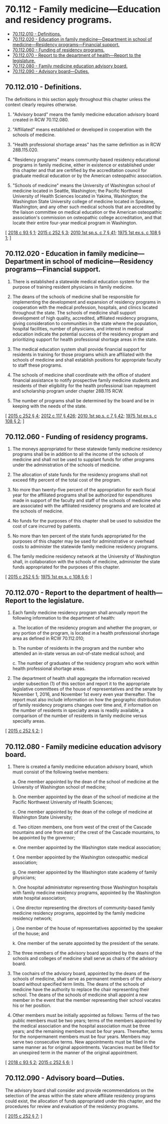 # 70.112 - Family medicine—Education and residency programs.
* [70.112.010 - Definitions.](#70112010---definitions)
* [70.112.020 - Education in family medicine—Department in school of medicine—Residency programs—Financial support.](#70112020---education-in-family-medicinedepartment-in-school-of-medicineresidency-programsfinancial-support)
* [70.112.060 - Funding of residency programs.](#70112060---funding-of-residency-programs)
* [70.112.070 - Report to the department of health—Report to the legislature.](#70112070---report-to-the-department-of-healthreport-to-the-legislature)
* [70.112.080 - Family medicine education advisory board.](#70112080---family-medicine-education-advisory-board)
* [70.112.090 - Advisory board—Duties.](#70112090---advisory-boardduties)
## 70.112.010 - Definitions.
The definitions in this section apply throughout this chapter unless the context clearly requires otherwise.

1. "Advisory board" means the family medicine education advisory board created in RCW 70.112.080.

2. "Affiliated" means established or developed in cooperation with the schools of medicine.

3. "Health professional shortage areas" has the same definition as in RCW 28B.115.020.

4. "Residency programs" means community-based residency educational programs in family medicine, either in existence or established under this chapter and that are certified by the accreditation council for graduate medical education or by the American osteopathic association.

5. "Schools of medicine" means the University of Washington school of medicine located in Seattle, Washington; the Pacific Northwest University of Health Sciences located in Yakima, Washington; the Washington State University college of medicine located in Spokane, Washington; and any other such medical schools that are accredited by the liaison committee on medical education or the American osteopathic association's commission on osteopathic college accreditation, and that locate their entire four-year medical program in Washington.

\[ [2018 c 93 § 1](https://lawfilesext.leg.wa.gov/biennium/2017-18/Pdf/Bills/Session%20Laws/House/2443.SL.pdf?cite=2018%20c%2093%20§%201); [2015 c 252 § 3](https://lawfilesext.leg.wa.gov/biennium/2015-16/Pdf/Bills/Session%20Laws/House/1485-S2.SL.pdf?cite=2015%20c%20252%20§%203); [2010 1st sp.s. c 7 § 41](https://lawfilesext.leg.wa.gov/biennium/2009-10/Pdf/Bills/Session%20Laws/House/2617-S2.SL.pdf?cite=2010%201st%20sp.s.%20c%207%20§%2041); [1975 1st ex.s. c 108 § 1](https://leg.wa.gov/CodeReviser/documents/sessionlaw/1975ex1c108.pdf?cite=1975%201st%20ex.s.%20c%20108%20§%201); \]

## 70.112.020 - Education in family medicine—Department in school of medicine—Residency programs—Financial support.
1. There is established a statewide medical education system for the purpose of training resident physicians in family medicine.

2. The deans of the schools of medicine shall be responsible for implementing the development and expansion of residency programs in cooperation with the medical profession, hospitals, and clinics located throughout the state. The schools of medicine shall support development of high quality, accredited, affiliated residency programs, giving consideration to communities in the state where the population, hospital facilities, number of physicians, and interest in medical education indicate the potential success of the residency program and prioritizing support for health professional shortage areas in the state.

3. The medical education system shall provide financial support for residents in training for those programs which are affiliated with the schools of medicine and shall establish positions for appropriate faculty to staff these programs.

4. The schools of medicine shall coordinate with the office of student financial assistance to notify prospective family medicine students and residents of their eligibility for the health professional loan repayment and scholarship program under chapter 28B.115 RCW.

5. The number of programs shall be determined by the board and be in keeping with the needs of the state.

\[ [2015 c 252 § 4](https://lawfilesext.leg.wa.gov/biennium/2015-16/Pdf/Bills/Session%20Laws/House/1485-S2.SL.pdf?cite=2015%20c%20252%20§%204); [2012 c 117 § 426](https://lawfilesext.leg.wa.gov/biennium/2011-12/Pdf/Bills/Session%20Laws/Senate/6095.SL.pdf?cite=2012%20c%20117%20§%20426); [2010 1st sp.s. c 7 § 42](https://lawfilesext.leg.wa.gov/biennium/2009-10/Pdf/Bills/Session%20Laws/House/2617-S2.SL.pdf?cite=2010%201st%20sp.s.%20c%207%20§%2042); [1975 1st ex.s. c 108 § 2](https://leg.wa.gov/CodeReviser/documents/sessionlaw/1975ex1c108.pdf?cite=1975%201st%20ex.s.%20c%20108%20§%202); \]

## 70.112.060 - Funding of residency programs.
1. The moneys appropriated for these statewide family medicine residency programs shall be in addition to all the income of the schools of medicine and shall not be used to supplant funds for other programs under the administration of the schools of medicine.

2. The allocation of state funds for the residency programs shall not exceed fifty percent of the total cost of the program.

3. No more than twenty-five percent of the appropriation for each fiscal year for the affiliated programs shall be authorized for expenditures made in support of the faculty and staff of the schools of medicine who are associated with the affiliated residency programs and are located at the schools of medicine.

4. No funds for the purposes of this chapter shall be used to subsidize the cost of care incurred by patients.

5. No more than ten percent of the state funds appropriated for the purposes of this chapter may be used for administrative or overhead costs to administer the statewide family medicine residency programs.

6. The family medicine residency network at the University of Washington shall, in collaboration with the schools of medicine, administer the state funds appropriated for the purposes of this chapter.

\[ [2015 c 252 § 5](https://lawfilesext.leg.wa.gov/biennium/2015-16/Pdf/Bills/Session%20Laws/House/1485-S2.SL.pdf?cite=2015%20c%20252%20§%205); [1975 1st ex.s. c 108 § 6](https://leg.wa.gov/CodeReviser/documents/sessionlaw/1975ex1c108.pdf?cite=1975%201st%20ex.s.%20c%20108%20§%206); \]

## 70.112.070 - Report to the department of health—Report to the legislature.
1. Each family medicine residency program shall annually report the following information to the department of health:

   a. The location of the residency program and whether the program, or any portion of the program, is located in a health professional shortage area as defined in RCW 70.112.010;

   b. The number of residents in the program and the number who attended an in-state versus an out-of-state medical school; and

   c. The number of graduates of the residency program who work within health professional shortage areas.

2. The department of health shall aggregate the information received under subsection (1) of this section and report it to the appropriate legislative committees of the house of representatives and the senate by November 1, 2016, and November 1st every even year thereafter. The report must also include information on how the geographic distribution of family residency programs changes over time and, if information on the number of residents in specialty areas is readily available, a comparison of the number of residents in family medicine versus specialty areas.

\[ [2015 c 252 § 2](https://lawfilesext.leg.wa.gov/biennium/2015-16/Pdf/Bills/Session%20Laws/House/1485-S2.SL.pdf?cite=2015%20c%20252%20§%202); \]

## 70.112.080 - Family medicine education advisory board.
1. There is created a family medicine education advisory board, which must consist of the following twelve members:

   a. One member appointed by the dean of the school of medicine at the University of Washington school of medicine;

   b. One member appointed by the dean of the school of medicine at the Pacific Northwest University of Health Sciences;

   c. One member appointed by the dean of the college of medicine at Washington State University;

   d. Two citizen members, one from west of the crest of the Cascade mountains and one from east of the crest of the Cascade mountains, to be appointed by the governor;

   e. One member appointed by the Washington state medical association;

   f. One member appointed by the Washington osteopathic medical association;

   g. One member appointed by the Washington state academy of family physicians;

   h. One hospital administrator representing those Washington hospitals with family medicine residency programs, appointed by the Washington state hospital association;

   i. One director representing the directors of community-based family medicine residency programs, appointed by the family medicine residency network;

   j. One member of the house of representatives appointed by the speaker of the house; and

   k. One member of the senate appointed by the president of the senate.

2. The three members of the advisory board appointed by the deans of the schools and colleges of medicine shall serve as chairs of the advisory board.

3. The cochairs of the advisory board, appointed by the deans of the schools of medicine, shall serve as permanent members of the advisory board without specified term limits. The deans of the schools of medicine have the authority to replace the chair representing their school. The deans of the schools of medicine shall appoint a new member in the event that the member representing their school vacates his or her position.

4. Other members must be initially appointed as follows: Terms of the two public members must be two years; terms of the members appointed by the medical association and the hospital association must be three years; and the remaining members must be four years. Thereafter, terms for the nonpermanent members must be four years. Members may serve two consecutive terms. New appointments must be filled in the same manner as for original appointments. Vacancies must be filled for an unexpired term in the manner of the original appointment.

\[ [2018 c 93 § 2](https://lawfilesext.leg.wa.gov/biennium/2017-18/Pdf/Bills/Session%20Laws/House/2443.SL.pdf?cite=2018%20c%2093%20§%202); [2015 c 252 § 6](https://lawfilesext.leg.wa.gov/biennium/2015-16/Pdf/Bills/Session%20Laws/House/1485-S2.SL.pdf?cite=2015%20c%20252%20§%206); \]

## 70.112.090 - Advisory board—Duties.
The advisory board shall consider and provide recommendations on the selection of the areas within the state where affiliate residency programs could exist, the allocation of funds appropriated under this chapter, and the procedures for review and evaluation of the residency programs.

\[ [2015 c 252 § 7](https://lawfilesext.leg.wa.gov/biennium/2015-16/Pdf/Bills/Session%20Laws/House/1485-S2.SL.pdf?cite=2015%20c%20252%20§%207); \]

